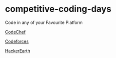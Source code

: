 # competitive-coding-days

Code in any of your Favourite Platform

[CodeChef](https://github.com/iamirulofficial/competitive-coding-days/tree/master/codechef)


[Codeforces](https://github.com/iamirulofficial/competitive-coding-days/tree/master/codeforces)

[HackerEarth](https://github.com/iamirulofficial/competitive-coding-days/tree/master/hackerearth)
